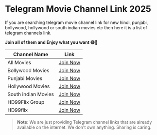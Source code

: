 # Telegram Movie Channel Link 2025

If you are searching telegram movie channel link for new hindi, punjabi, bollywood, hollywood or south indian movies etc then here it is a list of telegram channels link. 

**Join all of them and Enjoy what you want 😅🥳** <br>

| Channel Name                  | Link       |
|------------------------------|------------|
| All Movies              | [Join Now](https://telegram.me/hd99flix) |
| Bollywood Movies | [Join Now](https://telegram.me/hd99flix) |
| Punjabi Movies      | [Join Now](https://telegram.me/hd99flix) |
| Hollywood Movies      | [Join Now](https://telegram.me/hd99flix) |
| South indian Movies         | [Join Now](https://telegram.me/hd99flix) |
| HD99Flix Group               | [Join Now](https://telegram.me/hd99flix) |
| HD99flix                    | [Join Now](https://telegram.me/hd99flix) |

> **Note**: We are just providing Telegram channel links that are already available on the internet. We don't own anything. Sharing is caring.
